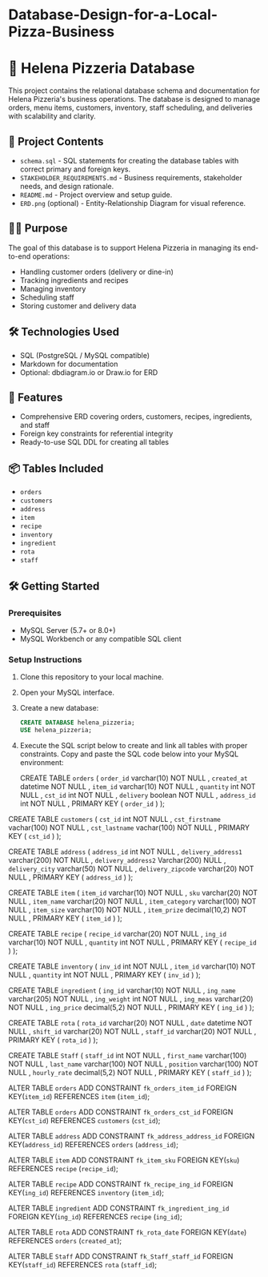 # Database-Design-for-a-Local-Pizza-Business
# 🍕 Helena Pizzeria Database

This project contains the relational database schema and documentation for Helena Pizzeria's business operations. The database is designed to manage orders, menu items, customers, inventory, staff scheduling, and deliveries with scalability and clarity.

## 📂 Project Contents

- `schema.sql` - SQL statements for creating the database tables with correct primary and foreign keys.
- `STAKEHOLDER_REQUIREMENTS.md` - Business requirements, stakeholder needs, and design rationale.
- `README.md` - Project overview and setup guide.
- `ERD.png` (optional) - Entity-Relationship Diagram for visual reference.

## 🧑‍💼 Purpose

The goal of this database is to support Helena Pizzeria in managing its end-to-end operations:
- Handling customer orders (delivery or dine-in)
- Tracking ingredients and recipes
- Managing inventory
- Scheduling staff
- Storing customer and delivery data

## 🛠️ Technologies Used

- SQL (PostgreSQL / MySQL compatible)
- Markdown for documentation
- Optional: dbdiagram.io or Draw.io for ERD

## 🧱 Features

- Comprehensive ERD covering orders, customers, recipes, ingredients, and staff
- Foreign key constraints for referential integrity
- Ready-to-use SQL DDL for creating all tables

## 📦 Tables Included

- `orders`
- `customers`
- `address`
- `item`
- `recipe`
- `inventory`
- `ingredient`
- `rota`
- `staff`

## 🛠️ Getting Started

### Prerequisites

- MySQL Server (5.7+ or 8.0+)
- MySQL Workbench or any compatible SQL client

### Setup Instructions

1. Clone this repository to your local machine.
2. Open your MySQL interface.
3. Create a new database:
   ```sql
   CREATE DATABASE helena_pizzeria;
   USE helena_pizzeria;
4. Execute the SQL script below to create and link all tables with proper constraints.
   Copy and paste the SQL code below into your MySQL environment:

   CREATE TABLE `orders` (
    `order_id` varchar(10)  NOT NULL ,
    `created_at` datetime  NOT NULL ,
    `item_id` varchar(10)  NOT NULL ,
    `quantity` int  NOT NULL ,
    `cst_id` int  NOT NULL ,
    `delivery` boolean  NOT NULL ,
    `address_id` int  NOT NULL ,
    PRIMARY KEY (
        `order_id`
    )
);

CREATE TABLE `customers` (
    `cst_id` int  NOT NULL ,
    `cst_firstname` vachar(100)  NOT NULL ,
    `cst_lastname` vachar(100)  NOT NULL ,
    PRIMARY KEY (
        `cst_id`
    )
);

CREATE TABLE `address` (
    `address_id` int  NOT NULL ,
    `delivery_address1` varchar(200)  NOT NULL ,
    `delivery_address2` Varchar(200)  NULL ,
    `delivery_city` varchar(50)  NOT NULL ,
    `delivery_zipcode` varchar(20)  NOT NULL ,
    PRIMARY KEY (
        `address_id`
    )
);

CREATE TABLE `item` (
    `item_id` varchar(10)  NOT NULL ,
    `sku` varchar(20)  NOT NULL ,
    `item_name` varchar(20)  NOT NULL ,
    `item_category` varchar(100)  NOT NULL ,
    `item_size` varchar(10)  NOT NULL ,
    `item_prize` decimal(10,2)  NOT NULL ,
    PRIMARY KEY (
        `item_id`
    )
);

CREATE TABLE `recipe` (
    `recipe_id` varchar(20)  NOT NULL ,
    `ing_id` varchar(10)  NOT NULL ,
    `quantity` int  NOT NULL ,
    PRIMARY KEY (
        `recipe_id`
    )
);

CREATE TABLE `inventory` (
    `inv_id` int  NOT NULL ,
    `item_id` varchar(10)  NOT NULL ,
    `quantity` int  NOT NULL ,
    PRIMARY KEY (
        `inv_id`
    )
);

CREATE TABLE `ingredient` (
    `ing_id` varchar(10)  NOT NULL ,
    `ing_name` varchar(205)  NOT NULL ,
    `ing_weight` int  NOT NULL ,
    `ing_meas` varchar(20)  NOT NULL ,
    `ing_price` decimal(5,2)  NOT NULL ,
    PRIMARY KEY (
        `ing_id`
    )
);

CREATE TABLE `rota` (
    `rota_id` varchar(20)  NOT NULL ,
    `date` datetime  NOT NULL ,
    `shift_id` varchar(20)  NOT NULL ,
    `staff_id` varchar(20)  NOT NULL ,
    PRIMARY KEY (
        `rota_id`
    )
);

CREATE TABLE `Staff` (
    `staff_id` int  NOT NULL ,
    `first_name` varchar(100)  NOT NULL ,
    `last_name` varchar(100)  NOT NULL ,
    `position` varchar(100)  NOT NULL ,
    `hourly_rate` decimal(5,2)  NOT NULL ,
    PRIMARY KEY (
        `staff_id`
    )
);

ALTER TABLE `orders` ADD CONSTRAINT `fk_orders_item_id` FOREIGN KEY(`item_id`)
REFERENCES `item` (`item_id`);

ALTER TABLE `orders` ADD CONSTRAINT `fk_orders_cst_id` FOREIGN KEY(`cst_id`)
REFERENCES `customers` (`cst_id`);

ALTER TABLE `address` ADD CONSTRAINT `fk_address_address_id` FOREIGN KEY(`address_id`)
REFERENCES `orders` (`address_id`);

ALTER TABLE `item` ADD CONSTRAINT `fk_item_sku` FOREIGN KEY(`sku`)
REFERENCES `recipe` (`recipe_id`);

ALTER TABLE `recipe` ADD CONSTRAINT `fk_recipe_ing_id` FOREIGN KEY(`ing_id`)
REFERENCES `inventory` (`item_id`);

ALTER TABLE `ingredient` ADD CONSTRAINT `fk_ingredient_ing_id` FOREIGN KEY(`ing_id`)
REFERENCES `recipe` (`ing_id`);

ALTER TABLE `rota` ADD CONSTRAINT `fk_rota_date` FOREIGN KEY(`date`)
REFERENCES `orders` (`created_at`);

ALTER TABLE `Staff` ADD CONSTRAINT `fk_Staff_staff_id` FOREIGN KEY(`staff_id`)
REFERENCES `rota` (`staff_id`);





